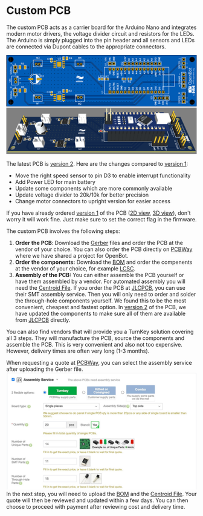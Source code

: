 # Custom PCB

The custom PCB acts as a carrier board for the Arduino Nano and integrates modern motor drivers, the voltage divider circuit and resistors for the LEDs. The Arduino is simply plugged into the pin header and all sensors and LEDs are connected via Dupont cables to the appropriate connectors.

![PCB_2D](../../docs/images/pcb_2d_v2.png)
![PCB_3D](../../docs/images/pcb_3d_v2.png)

The latest PCB is [version 2](v2). Here are the changes compared to [version 1](v1):

- Move the right speed sensor to pin D3 to enable interrupt functionality
- Add Power LED for main battery
- Update some components which are more commonly available
- Update voltage divider to 20k/10k for better precision
- Change motor connectors to upright version for easier access

If you have already ordered [version 1](v1) of the PCB ([2D view](../docs/images/pcb_2d_v1.png), [3D view](../docs/images/pcb_3d_v1.png)), don't worry it will work fine. Just make sure to set the correct flag in the firmware.

The custom PCB involves the following steps:

1) **Order the PCB**: Download the [Gerber](v2/gerber_v2.zip) files and order the PCB at the vendor of your choice. You can also order the PCB directly on [PCBWay](https://www.pcbway.com/project/shareproject/OpenBot__Turning_Smartphones_into_Robots.html) where we have shared a project for OpenBot.
2) **Order the components:** Download the [BOM](v2/BOM_v2.csv) and order the compenents at the vendor of your choice, for example [LCSC](https://lcsc.com).
3) **Assembly of the PCB:** You can either assemble the PCB yourself or have them assembled by a vendor. For automated assembly you will need the [Centroid File](v2/centroid_file_v2.csv). If you order the PCB at [JLCPCB](https://jlcpcb.com/), you can use their SMT assembly service. Then you will only need to order and solder the through-hole components yourself. We found this to be the most convenient, cheapest and fastest option. In [version 2](v2) of the PCB, we have updated the components to make sure all of them are available from [JLCPCB](https://jlcpcb.com/) directly.

You can also find vendors that will provide you a TurnKey solution covering all 3 steps. They will manufacture the PCB, source the components and assemble the PCB. This is very convenient and also not too expensive. However, delivery times are often very long (1-3 months).

When requesting a quote at [PCBWay](https://www.pcbway.com/orderonline.aspx), you can select the assembly service after uploading the Gerber file.
![Assembly Service](../../docs/images/assembly_service.jpg)
In the next step, you will need to upload the [BOM](v2/BOM_v2.csv) and the [Centroid File](v2/centroid_file_v2.csv). Your quote will then be reviewed and updated within a few days. You can then choose to proceed with payment after reviewing cost and delivery time.